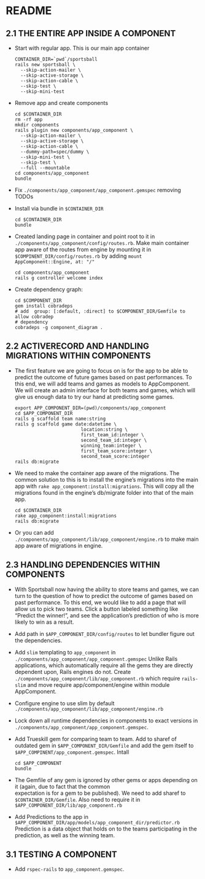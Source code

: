 # README

## 2.1 THE ENTIRE APP INSIDE A COMPONENT

* Start with regular app. This is our main app container

      CONTAINER_DIR=`pwd`/sportsball
      rails new sportsball \
        --skip-action-mailer \
        --skip-active-storage \
        --skip-action-cable \
        --skip-test \
        --skip-mini-test 

* Remove app and create components

      cd $CONTAINER_DIR
      rm -rf app
      mkdir components
      rails plugin new components/app_component \
        --skip-action-mailer \
        --skip-active-storage \
        --skip-action-cable \
        --dummy-path=spec/dummy \
        --skip-mini-test \
        --skip-test \
        --full --mountable
      cd components/app_component
      bundle
      
* Fix `./components/app_component/app_component.gemspec` removing TODOs
 
* Install via bundle in `$CONTAINER_DIR`
 
      cd $CONTAINER_DIR
      bundle

* Created landing page in container and point root to it in `./components/app_component/config/routes.rb`.
  Make main container app aware of the routes from engine by mounting it in 
  `$COMPINENT_DIR/config/routes.rb` by adding `mount AppComponent::Engine, at: "/"`


      cd components/app_component
      rails g controller welcome index 
       
* Create dependency graph:

      cd $COMPONENT_DIR
      gem install cobradeps
      # add  group: [:default, :direct] to $COMPONENT_DIR/Gemfile to allow cobradep
      # dependency
      cobradeps -g component_diagram .


## 2.2 ACTIVERECORD AND HANDLING MIGRATIONS WITHIN COMPONENTS

* The first feature we are going to focus on is for the app to be able to predict the outcome of future games 
  based on past performances. To this end, we will add teams and games as models to AppComponent. We will create 
  an admin interface for both teams and games, which will give us enough data to try our hand at predicting some games.

      export APP_COMPONENT_DIR=(pwd)/components/app_component
      cd $APP_COMPONENT_DIR
      rails g scaffold team name:string
      rails g scaffold game date:datetime \
                              location:string \
                              first_team_id:integer \
                              second_team_id:integer \
                              winning_team:integer \
                              first_team_score:integer \
                              second_team_score:integer
      rails db:migrate
      
* We need to make the container app aware of the migrations. The common solution to this is to install the engine’s 
  migrations into the main app with `rake app_component:install:migrations`. This will copy all the migrations found 
  in the engine’s db/migrate folder into that of the main app.

      cd $CONTAINER_DIR
      rake app_component:install:migrations
      rails db:migrate

* Or you can add `./components/app_component/lib/app_component/engine.rb` 
  to make main app aware of migrations in engine.


## 2.3 HANDLING DEPENDENCIES WITHIN COMPONENTS

* With Sportsball now having the ability to store teams and games, we can turn to the question of how to predict 
  the outcome of games based on past performance. To this end, we would like to add a page that will allow us to pick 
  two teams. Click a button labeled something like “Predict the winner!”, and see the application’s prediction of who 
  is more likely to win as a result.

* Add path in `$APP_COMPONENT_DIR/config/routes` to let bundler figure out the dependencies.

* Add `slim` templating to `app_component` in `./components/app_component/app_component.gemspec`
  Unlike Rails applications, which automatically require all the gems they are directly dependent upon, 
  Rails engines do not. Create `./components/app_component/lib/app_component.rb` which require `rails-slim`
  and move require app/component/engine within module AppComponent.

* Configure engine to use slim by default `./components/app_component/lib/app_component/engine.rb`

* Lock down all runtime dependencies in components to exact versions in `./components/app_component/app_component.gemspec`.

* Add Trueskill gem for comparing team to team. Add to sharef of outdated gem in `$APP_COMPONENT_DIR/Gemfile` and add
  the gem itself to `$APP_COMPINENT/app_component.gemspec`. Intall
  
      cd $APP_COMPONENT
      bundle

* The Gemfile of any gem is ignored by other gems or apps depending on it (again, due to fact that the common \
  expectation is for a gem to be published). We need to add sharef to `$CONTAINER_DIR/Gemfile`. Also need to require it
  in `$APP_COMPONENT_DIR/lib/app_component.rb`

* Add Predictions to the app in `$APP_COMPONENT_DIR/app/models/app_component_dir/predictor.rb`
  Prediction is a data object that holds on to the teams participating in the prediction, as well as the winning team.

## 3.1 TESTING A COMPONENT

* Add `rspec-rails` to `app_component.gemspec`.


